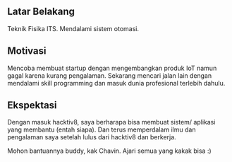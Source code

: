 [//]: # (Ceritakan sedikit tentang latar belakangmu seperti pendidikan terakhir atau pekerjaan sebelumnya)
## Latar Belakang
Teknik Fisika ITS. Mendalami sistem otomasi.

[//]: # (Motivasi apa yang mendorongmu untuk ikut program coding bootcamp di Hacktiv8?)
## Motivasi
Mencoba membuat startup dengan mengembangkan produk IoT namun gagal karena kurang pengalaman. Sekarang mencari jalan lain dengan mendalami skill programming dan masuk dunia profesional terlebih dahulu.

[//]: # (Beri tahu kami, apa yang ingin kamu dapatkan di Hacktiv8 dan apa yang ingin kamu capai setelah lulus dari sini?)
## Ekspektasi
Dengan masuk hacktiv8, saya berharapa bisa membuat sistem/ aplikasi yang membantu (entah siapa). Dan terus memperdalam ilmu dan pengalaman saya setelah lulus dari hacktiv8 dan berkerja.

[//]: # (Apakah ada hal lain yang ingin disampaikan? Bila ada, kamu bebas untuk menuliskannya)
Mohon bantuannya buddy, kak Chavin. Ajari semua yang kakak bisa :)